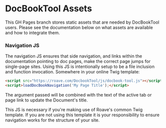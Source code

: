 # DocBookTool Assets

This GH Pages branch stores static assets that are needed by DocBookTool users. Please see the documentation below on what assets are available and how to integrate them.

### Navigation JS

The navigation JS ensures that side navigation, and links within the documentation pointing to doc pages, make the correct page jumps for single-page sites. Using this JS is intentionally setup to be a file inclusion and function invocation. Somewhere in your online Twig template:

```html
<script src="https://roave.com/DocbookTool/js/docbook-tool.js"></script>
<script>loadDocBookNavigation('My Page Title');</script>
```

The argument passed will be combined with the text of the active tab or page link to update the Document's title.

This JS is necessary if you're making use of Roave's common Twig template. If you are not using this template it is your responsibility to ensure navigation works for the structure of your site.
